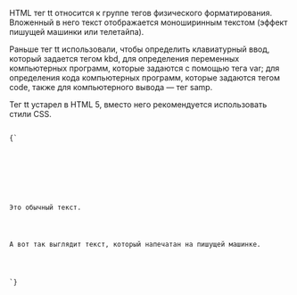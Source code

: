 <p>
	HTML тег <LE>tt</LE> относится к группе тегов физического форматирования. Вложенный в него текст отображается моноширинным текстом (эффект пишущей машинки или телетайпа).
</p>

<p>
	Раньше тег <LE>tt</LE> использовали, чтобы определить клавиатурный ввод, который задается тегом <LE>kbd</LE>, для определения переменных компьютерных программ, которые задаются с помощью тега <LE>var</LE>; для определения кода компьютерных программ, которые задаются тегом <LE>code</LE>, также для компьютерного вывода — тег <LE>samp</LE>.
</p>

<p>
	Тег <LE>tt</LE> устарел в HTML 5, вместо него рекомендуется использовать стили CSS.
</p>

<ExampleBox>

<Code>
{`
<!DOCTYPE html>
<html>
	  <head>
	    	<title>Заголовок документа</title>
	  </head>
	  <body>
		    <p>Это обычный текст.</p>
		    <p  style="font-family: monospace"><tt>А вот так выглядит текст, который напечатан на пишущей машинке.</tt></p>
	  </body>
</html>
`}
</Code>

</ExampleBox>









